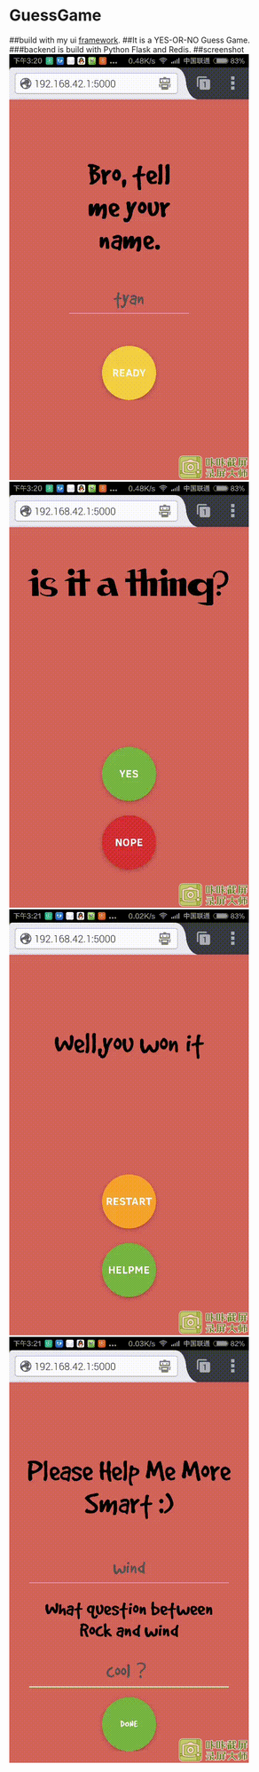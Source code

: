 # GuessGame
##build with my ui  [framework](https://github.com/A-Horse/Cola "COla").
##It is a YES-OR-NO Guess Game.
###backend is build with Python Flask and Redis.
##screenshot
![Alt text](https://raw.githubusercontent.com/AbyChan/Guess-Game/master/screenshot/1432797601172.gif)
![Alt text](https://raw.githubusercontent.com/AbyChan/Guess-Game/master/screenshot/1432797645368.gif)
![Alt text](https://raw.githubusercontent.com/AbyChan/Guess-Game/master/screenshot/1432797679331.gif)
![Alt text](https://raw.githubusercontent.com/AbyChan/Guess-Game/master/screenshot/1432797709278.gif)
